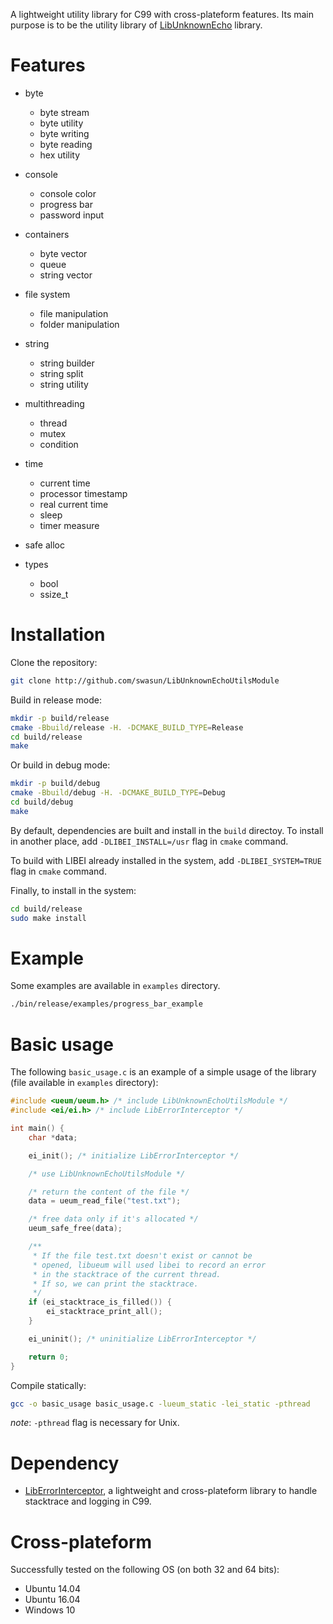 A lightweight utility library for C99 with cross-plateform features.
Its main purpose is to be the utility library of [LibUnknownEcho](https://github.com/swasun/LibUnknownEcho) library.

# Features

* byte
  * byte stream
  * byte utility
  * byte writing
  * byte reading
  * hex utility

* console
  * console color
  * progress bar
  * password input

* containers
  * byte vector
  * queue
  * string vector

* file system
  * file manipulation
  * folder manipulation

* string
  * string builder
  * string split
  * string utility

* multithreading
  * thread
  * mutex
  * condition

* time
  * current time
  * processor timestamp
  * real current time
  * sleep
  * timer measure

* safe alloc

* types
  * bool
  * ssize_t

# Installation

Clone the repository:
```bash
git clone http://github.com/swasun/LibUnknownEchoUtilsModule
```

Build in release mode:
```bash
mkdir -p build/release
cmake -Bbuild/release -H. -DCMAKE_BUILD_TYPE=Release
cd build/release
make
```

Or build in debug mode:
```bash
mkdir -p build/debug
cmake -Bbuild/debug -H. -DCMAKE_BUILD_TYPE=Debug
cd build/debug
make
```

By default, dependencies are built and install in the `build` directoy.
To install in another place, add `-DLIBEI_INSTALL=/usr` flag in `cmake` command.

To build with LIBEI already installed in the system, add `-DLIBEI_SYSTEM=TRUE` flag in `cmake` command.

Finally, to install in the system:
```bash
cd build/release
sudo make install
```

# Example

Some examples are available in `examples` directory.

```bash
./bin/release/examples/progress_bar_example
```

# Basic usage

The following `basic_usage.c` is an example of a simple usage of the library (file available in `examples` directory):
```c
#include <ueum/ueum.h> /* include LibUnknownEchoUtilsModule */
#include <ei/ei.h> /* include LibErrorInterceptor */

int main() {
    char *data;

    ei_init(); /* initialize LibErrorInterceptor */

    /* use LibUnknownEchoUtilsModule */

    /* return the content of the file */
    data = ueum_read_file("test.txt");

    /* free data only if it's allocated */
    ueum_safe_free(data);

    /**
     * If the file test.txt doesn't exist or cannot be
     * opened, libueum will used libei to record an error
     * in the stacktrace of the current thread.
     * If so, we can print the stacktrace.
     */
    if (ei_stacktrace_is_filled()) {
        ei_stacktrace_print_all();
    }

    ei_uninit(); /* uninitialize LibErrorInterceptor */

    return 0;
}
```

Compile statically:
```bash
gcc -o basic_usage basic_usage.c -lueum_static -lei_static -pthread
```

*note*: `-pthread` flag is necessary for Unix.

# Dependency

* [LibErrorInterceptor](https://github.com/swasun/LibErrorInterceptor), a lightweight and cross-plateform library to handle stacktrace and logging in C99.

# Cross-plateform

Successfully tested on the following OS (on both 32 and 64 bits):
* Ubuntu 14.04
* Ubuntu 16.04
* Windows 10